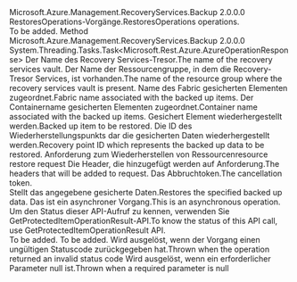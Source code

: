 <Type Name="IRestoresOperations" FullName="Microsoft.Azure.Management.RecoveryServices.Backup.IRestoresOperations">
  <TypeSignature Language="C#" Value="public interface IRestoresOperations" />
  <TypeSignature Language="ILAsm" Value=".class public interface auto ansi abstract IRestoresOperations" />
  <TypeSignature Language="DocId" Value="T:Microsoft.Azure.Management.RecoveryServices.Backup.IRestoresOperations" />
  <TypeSignature Language="VB.NET" Value="Public Interface IRestoresOperations" />
  <TypeSignature Language="F#" Value="type IRestoresOperations = interface" />
  <AssemblyInfo>
    <AssemblyName>Microsoft.Azure.Management.RecoveryServices.Backup</AssemblyName>
    <AssemblyVersion>2.0.0.0</AssemblyVersion>
  </AssemblyInfo>
  <Interfaces />
  <Docs>
    <summary>
            <span data-ttu-id="1182a-101">RestoresOperations-Vorgänge.</span><span class="sxs-lookup"><span data-stu-id="1182a-101">RestoresOperations operations.</span></span>
            </summary>
    <remarks>To be added.</remarks>
  </Docs>
  <Members>
    <Member MemberName="TriggerWithHttpMessagesAsync">
      <MemberSignature Language="C#" Value="public System.Threading.Tasks.Task&lt;Microsoft.Rest.Azure.AzureOperationResponse&gt; TriggerWithHttpMessagesAsync (string vaultName, string resourceGroupName, string fabricName, string containerName, string protectedItemName, string recoveryPointId, Microsoft.Azure.Management.RecoveryServices.Backup.Models.RestoreRequestResource parameters, System.Collections.Generic.Dictionary&lt;string,System.Collections.Generic.List&lt;string&gt;&gt; customHeaders = null, System.Threading.CancellationToken cancellationToken = null);" />
      <MemberSignature Language="ILAsm" Value=".method public hidebysig newslot virtual instance class System.Threading.Tasks.Task`1&lt;class Microsoft.Rest.Azure.AzureOperationResponse&gt; TriggerWithHttpMessagesAsync(string vaultName, string resourceGroupName, string fabricName, string containerName, string protectedItemName, string recoveryPointId, class Microsoft.Azure.Management.RecoveryServices.Backup.Models.RestoreRequestResource parameters, class System.Collections.Generic.Dictionary`2&lt;string, class System.Collections.Generic.List`1&lt;string&gt;&gt; customHeaders, valuetype System.Threading.CancellationToken cancellationToken) cil managed" />
      <MemberSignature Language="DocId" Value="M:Microsoft.Azure.Management.RecoveryServices.Backup.IRestoresOperations.TriggerWithHttpMessagesAsync(System.String,System.String,System.String,System.String,System.String,System.String,Microsoft.Azure.Management.RecoveryServices.Backup.Models.RestoreRequestResource,System.Collections.Generic.Dictionary{System.String,System.Collections.Generic.List{System.String}},System.Threading.CancellationToken)" />
      <MemberSignature Language="F#" Value="abstract member TriggerWithHttpMessagesAsync : string * string * string * string * string * string * Microsoft.Azure.Management.RecoveryServices.Backup.Models.RestoreRequestResource * System.Collections.Generic.Dictionary&lt;string, System.Collections.Generic.List&lt;string&gt;&gt; * System.Threading.CancellationToken -&gt; System.Threading.Tasks.Task&lt;Microsoft.Rest.Azure.AzureOperationResponse&gt;" Usage="iRestoresOperations.TriggerWithHttpMessagesAsync (vaultName, resourceGroupName, fabricName, containerName, protectedItemName, recoveryPointId, parameters, customHeaders, cancellationToken)" />
      <MemberType>Method</MemberType>
      <AssemblyInfo>
        <AssemblyName>Microsoft.Azure.Management.RecoveryServices.Backup</AssemblyName>
        <AssemblyVersion>2.0.0.0</AssemblyVersion>
      </AssemblyInfo>
      <ReturnValue>
        <ReturnType>System.Threading.Tasks.Task&lt;Microsoft.Rest.Azure.AzureOperationResponse&gt;</ReturnType>
      </ReturnValue>
      <Parameters>
        <Parameter Name="vaultName" Type="System.String" />
        <Parameter Name="resourceGroupName" Type="System.String" />
        <Parameter Name="fabricName" Type="System.String" />
        <Parameter Name="containerName" Type="System.String" />
        <Parameter Name="protectedItemName" Type="System.String" />
        <Parameter Name="recoveryPointId" Type="System.String" />
        <Parameter Name="parameters" Type="Microsoft.Azure.Management.RecoveryServices.Backup.Models.RestoreRequestResource" />
        <Parameter Name="customHeaders" Type="System.Collections.Generic.Dictionary&lt;System.String,System.Collections.Generic.List&lt;System.String&gt;&gt;" />
        <Parameter Name="cancellationToken" Type="System.Threading.CancellationToken" />
      </Parameters>
      <Docs>
        <param name="vaultName">
            <span data-ttu-id="1182a-102">Der Name des Recovery Services-Tresor.</span><span class="sxs-lookup"><span data-stu-id="1182a-102">The name of the recovery services vault.</span></span>
            </param>
        <param name="resourceGroupName">
            <span data-ttu-id="1182a-103">Der Name der Ressourcengruppe, in dem die Recovery-Tresor Services, ist vorhanden.</span><span class="sxs-lookup"><span data-stu-id="1182a-103">The name of the resource group where the recovery services vault is present.</span></span>
            </param>
        <param name="fabricName">
            <span data-ttu-id="1182a-104">Name des Fabric gesicherten Elementen zugeordnet.</span><span class="sxs-lookup"><span data-stu-id="1182a-104">Fabric name associated with the backed up items.</span></span>
            </param>
        <param name="containerName">
            <span data-ttu-id="1182a-105">Der Containername gesicherten Elementen zugeordnet.</span><span class="sxs-lookup"><span data-stu-id="1182a-105">Container name associated with the backed up items.</span></span>
            </param>
        <param name="protectedItemName">
            <span data-ttu-id="1182a-106">Gesichert Element wiederhergestellt werden.</span><span class="sxs-lookup"><span data-stu-id="1182a-106">Backed up item to be restored.</span></span>
            </param>
        <param name="recoveryPointId">
            <span data-ttu-id="1182a-107">Die ID des Wiederherstellungspunkts dar die gesicherten Daten wiederhergestellt werden.</span><span class="sxs-lookup"><span data-stu-id="1182a-107">Recovery point ID which represents the backed up data to be restored.</span></span>
            </param>
        <param name="parameters">
            <span data-ttu-id="1182a-108">Anforderung zum Wiederherstellen von Ressourcen</span><span class="sxs-lookup"><span data-stu-id="1182a-108">resource restore request</span></span>
            </param>
        <param name="customHeaders">
            <span data-ttu-id="1182a-109">Die Header, die hinzugefügt werden auf Anforderung.</span><span class="sxs-lookup"><span data-stu-id="1182a-109">The headers that will be added to request.</span></span>
            </param>
        <param name="cancellationToken">
            <span data-ttu-id="1182a-110">Das Abbruchtoken.</span><span class="sxs-lookup"><span data-stu-id="1182a-110">The cancellation token.</span></span>
            </param>
        <summary>
            <span data-ttu-id="1182a-111">Stellt das angegebene gesicherte Daten.</span><span class="sxs-lookup"><span data-stu-id="1182a-111">Restores the specified backed up data.</span></span> <span data-ttu-id="1182a-112">Das ist ein asynchroner Vorgang.</span><span class="sxs-lookup"><span data-stu-id="1182a-112">This is an asynchronous operation.</span></span> <span data-ttu-id="1182a-113">Um den Status dieser API-Aufruf zu kennen, verwenden Sie GetProtectedItemOperationResult-API.</span><span class="sxs-lookup"><span data-stu-id="1182a-113">To know the status of this API call, use GetProtectedItemOperationResult API.</span></span>
            </summary>
        <returns>To be added.</returns>
        <remarks>To be added.</remarks>
        <exception cref="T:Microsoft.Rest.Azure.CloudException">
            <span data-ttu-id="1182a-114">Wird ausgelöst, wenn der Vorgang einen ungültigen Statuscode zurückgegeben hat.</span><span class="sxs-lookup"><span data-stu-id="1182a-114">Thrown when the operation returned an invalid status code</span></span>
            </exception>
        <exception cref="T:Microsoft.Rest.ValidationException">
            <span data-ttu-id="1182a-115">Wird ausgelöst, wenn ein erforderlicher Parameter null ist.</span><span class="sxs-lookup"><span data-stu-id="1182a-115">Thrown when a required parameter is null</span></span>
            </exception>
      </Docs>
    </Member>
  </Members>
</Type>